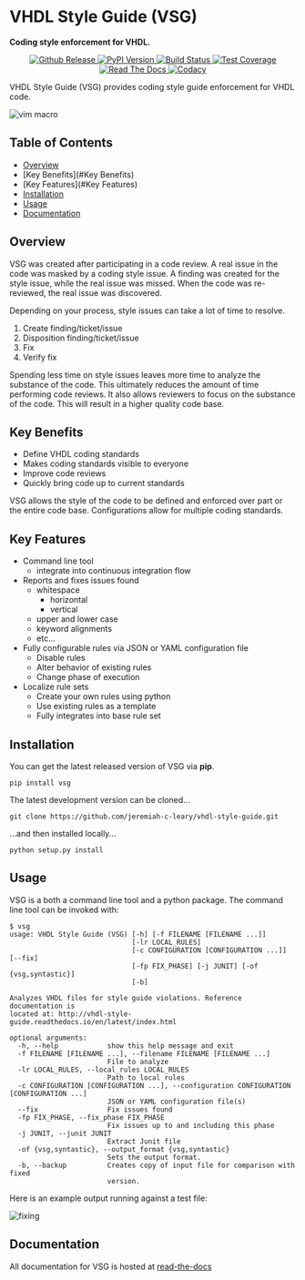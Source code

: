 VHDL Style Guide (VSG)
======================

**Coding style enforcement for VHDL.**

<div align="center">
  <!-- github release -->
  <a href="https://github.com/jeremiah-c-leary/vhdl-style-guide">
    <img src="https://img.shields.io/github/tag/jeremiah-c-leary/vhdl-style-guide.svg?style=flat-square"
      alt="Github Release" />
  </a>
  <!-- PyPI version -->
  <a href="https://pypi.python.org/pypi/vsg">
    <img src="https://img.shields.io/pypi/v/vsg.svg?style=flat-square"
      alt="PyPI Version" />
  </a>
  <!-- Build Status -->
  <a href="https://travis-ci.org/jeremiah-c-leary/vhdl-style-guide">
    <img src="https://img.shields.io/travis/jeremiah-c-leary/vhdl-style-guide/master.svg?style=flat-square"
      alt="Build Status" />
  </a>
  <!-- Test Coverage -->
  <a href="https://codecov.io/github/jeremiah-c-leary/vhdl-style-guide">
    <img src="https://img.shields.io/codecov/c/github/jeremiah-c-leary/vhdl-style-guide/master.svg?style=flat-square"
      alt="Test Coverage" />
  </a>
  <!-- Read The Docs -->
  <a href="http://vhdl-style-guide.readthedocs.io/en/latest/index.html">
    <img src="https://img.shields.io/readthedocs/vsg.svg?style=flat-square"
      alt="Read The Docs" />
  </a>
  <!-- Codacy -->
  <a class="badge-align" href="https://www.codacy.com/app/jeremiah-c-leary/vhdl-style-guide?utm_source=github.com&amp;utm_medium=referral&amp;utm_content=jeremiah-c-leary/vhdl-style-guide&amp;utm_campaign=Badge_Grade">
    <img src="https://api.codacy.com/project/badge/Grade/42744dca97544824b93cfc99e8030063"
      alt="Codacy" />
  </a>
</div>

VHDL Style Guide (VSG) provides coding style guide enforcement for VHDL code.

![vim macro](https://github.com/jeremiah-c-leary/vhdl-style-guide/blob/master/docs/img/vim_macro.gif)

## Table of Contents

<!--ts-->
  * [Overview](#Overview)
  * [Key Benefits](#Key Benefits)
  * [Key Features](#Key Features)
  * [Installation](#Installation)
  * [Usage](#Usage)
  * [Documentation](#Documentation)
<!--te-->

## Overview

VSG was created after participating in a code review.
A real issue in the code was masked by a coding style issue.
A finding was created for the style issue, while the real issue was missed.
When the code was re-reviewed, the real issue was discovered.

Depending on your process, style issues can take a lot of time to resolve.

1. Create finding/ticket/issue
2. Disposition finding/ticket/issue
3. Fix
4. Verify fix

Spending less time on style issues leaves more time to analyze the substance of the code.
This ultimately reduces the amount of time performing code reviews.
It also allows reviewers to focus on the substance of the code.
This will result in a higher quality code base.

## Key Benefits

* Define VHDL coding standards
* Makes coding standards visible to everyone
* Improve code reviews
* Quickly bring code up to current standards

VSG allows the style of the code to be defined and enforced over part or the entire code base.
Configurations allow for multiple coding standards.

## Key Features

* Command line tool
  - integrate into continuous integration flow
* Reports and fixes issues found
  - whitespace
    - horizontal
    - vertical
  - upper and lower case
  - keyword alignments
  - etc...
* Fully configurable rules via JSON or YAML configuration file
  - Disable rules
  - Alter behavior of existing rules
  - Change phase of execution
* Localize rule sets
  - Create your own rules using python
  - Use existing rules as a template
  - Fully integrates into base rule set

## Installation

You can get the latest released version of VSG via **pip**.

```
pip install vsg
```

The latest development version can be cloned...

```
git clone https://github.com/jeremiah-c-leary/vhdl-style-guide.git
```
...and then installed locally...
```
python setup.py install
```

## Usage

VSG is a both a command line tool and a python package.
The command line tool can be invoked with:
```
$ vsg
usage: VHDL Style Guide (VSG) [-h] [-f FILENAME [FILENAME ...]]
                              [-lr LOCAL_RULES]
                              [-c CONFIGURATION [CONFIGURATION ...]] [--fix]
                              [-fp FIX_PHASE] [-j JUNIT] [-of {vsg,syntastic}]
                              [-b]

Analyzes VHDL files for style guide violations. Reference documentation is
located at: http://vhdl-style-guide.readthedocs.io/en/latest/index.html

optional arguments:
  -h, --help            show this help message and exit
  -f FILENAME [FILENAME ...], --filename FILENAME [FILENAME ...]
                        File to analyze
  -lr LOCAL_RULES, --local_rules LOCAL_RULES
                        Path to local rules
  -c CONFIGURATION [CONFIGURATION ...], --configuration CONFIGURATION [CONFIGURATION ...]
                        JSON or YAML configuration file(s)
  --fix                 Fix issues found
  -fp FIX_PHASE, --fix_phase FIX_PHASE
                        Fix issues up to and including this phase
  -j JUNIT, --junit JUNIT
                        Extract Junit file
  -of {vsg,syntastic}, --output_format {vsg,syntastic}
                        Sets the output format.
  -b, --backup          Creates copy of input file for comparison with fixed
                        version.
```

Here is an example output running against a test file:

![fixing](https://github.com/jeremiah-c-leary/vhdl-style-guide/blob/master/docs/img/fixing_single_file.gif)

## Documentation

All documentation for VSG is hosted at [read-the-docs](http://vhdl-style-guide.readthedocs.io/en/latest/index.html)

